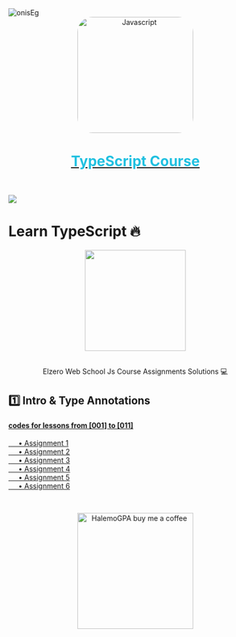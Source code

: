 
<img align="center" src="https://visitor-badge.laobi.icu/badge?page_id=onisEg/learn-Typescript" alt="onisEg">

<a href="https://www.youtube.com/playlist?list=PLDoPjvoNmBAy532K9M_fjiAmrJ0gkCyLJ" target="_blank"  >
<div align="center">
<img src="https://miro.medium.com/max/816/1*TpbxEQy4ckB-g31PwUQPlg.png" width="230" alt="Javascript" style="border-radius:30px;"></div><div align="center">
        <h1 style="color:#20C0E0">TypeScript Course</h1>
        </div></a><br>



![](https://i.imgur.com/waxVImv.png)



# Learn TypeScript 🔥     
<div align="center">
	<img src="https://www.onlygfx.com/wp-content/uploads/2018/04/completed-stamp-4-1024x791.png" width="200">
	<br><br>
	<p>Elzero Web School Js Course Assignments Solutions 💻</p>
</div>	   
   
## 1️⃣ Intro & Type Annotations      
#### [codes for lessons from [001] to [011]](https://github.com/onisEg/learn-Typescript/tree/main/week%201)  
[     • Assignment 1](https://github.com/onisEg/learn-Typescript/tree/4bce6634f607301e7750632489d611900e8ad36f/week%201/Assignment%201)    
[     • Assignment 2](https://github.com/onisEg/learn-Typescript/tree/4bce6634f607301e7750632489d611900e8ad36f/week%201/Assignment%202)    
[     • Assignment 3](https://github.com/onisEg/learn-Typescript/tree/4bce6634f607301e7750632489d611900e8ad36f/week%201/Assignment%203)    
[     • Assignment 4]()    
[     • Assignment 5]()    
[     • Assignment 6]()     





<br><div align="center">

  <a href="https://www.buymeacoffee.com/onisEg" ><img src="https://www.buymeacoffee.com/assets/img/custom_images/orange_img.png" alt="HalemoGPA buy me a coffee" width="230"></a>


</div>
